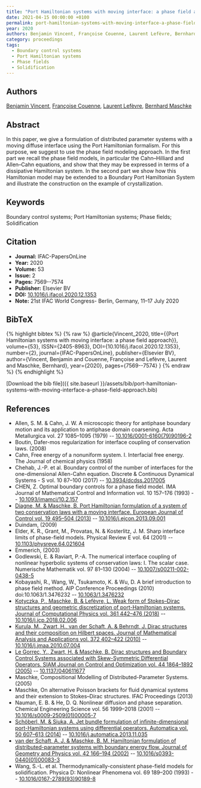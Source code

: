 ```yaml
---
title: "Port Hamiltonian systems with moving interface: a phase field approach"
date: 2021-04-15 00:00:00 +0100
permalink: port-hamiltonian-systems-with-moving-interface-a-phase-field-approach
year: 2020
authors: Benjamin Vincent, Françoise Couenne, Laurent Lefèvre, Bernhard Maschke
category: proceedings
tags:
  - Boundary control systems
  - Port Hamiltonian systems
  - Phase fields
  - Solidification
---
```

 
## Authors
[Benjamin Vincent](authors/benjamin-vincent), [Françoise Couenne](authors/francoise-couenne), [Laurent Lefèvre](authors/laurent-lefevre), [Bernhard Maschke](authors/bernhard-maschke)
 
## Abstract
In this paper, we give a formulation of distributed parameter systems with a moving diffuse interface using the Port Hamiltonian formalism. For this purpose, we suggest to use the phase field modeling approach. In the first part we recall the phase field models, in particular the Cahn–Hilliard and Allen–Cahn equations, and show that they may be expressed in terms of a dissipative Hamiltonian system. In the second part we show how this Hamiltonian model may be extended to a Boundary Port Hamiltonian System and illustrate the construction on the example of crystallization.
 
## Keywords
Boundary control systems; Port Hamiltonian systems; Phase fields; Solidification
 
## Citation
- **Journal:** IFAC-PapersOnLine
- **Year:** 2020
- **Volume:** 53
- **Issue:** 2
- **Pages:** 7569--7574
- **Publisher:** Elsevier BV
- **DOI:** [10.1016/j.ifacol.2020.12.1353](https://doi.org/10.1016/j.ifacol.2020.12.1353)
- **Note:** 21st IFAC World Congress- Berlin, Germany, 11–17 July 2020
 
## BibTeX
{% highlight bibtex %}
{% raw %}
@article{Vincent_2020,
  title={{Port Hamiltonian systems with moving interface: a phase field approach}},
  volume={53},
  ISSN={2405-8963},
  DOI={10.1016/j.ifacol.2020.12.1353},
  number={2},
  journal={IFAC-PapersOnLine},
  publisher={Elsevier BV},
  author={Vincent, Benjamin and Couenne, Françoise and Lefèvre, Laurent and Maschke, Bernhard},
  year={2020},
  pages={7569--7574}
}
{% endraw %}
{% endhighlight %}
 
[Download the bib file]({{ site.baseurl }}/assets/bib/port-hamiltonian-systems-with-moving-interface-a-phase-field-approach.bib)
 
## References
- Allen, S. M. & Cahn, J. W. A microscopic theory for antiphase boundary motion and its application to antiphase domain coarsening. Acta Metallurgica vol. 27 1085–1095 (1979) -- [10.1016/0001-6160(79)90196-2](https://doi.org/10.1016/0001-6160(79)90196-2)
- Boutin, Dafer-mos regularization for interface coupling of conservation laws. (2008)
- Cahn, Free energy of a nonuniform system. I. Interfacial free energy. The Journal of chemical physics (1958)
- Chehab, J.-P. et al. Boundary control of the number of interfaces for the one-dimensional Allen-Cahn equation. Discrete &amp; Continuous Dynamical Systems - S vol. 10 87–100 (2017) -- [10.3934/dcdss.2017005](https://doi.org/10.3934/dcdss.2017005)
- CHEN, Z. Optimal boundary controls for a phase field model. IMA Journal of Mathematical Control and Information vol. 10 157–176 (1993) -- [10.1093/imamci/10.2.157](https://doi.org/10.1093/imamci/10.2.157)
- [Diagne, M. & Maschke, B. Port Hamiltonian formulation of a system of two conservation laws with a moving interface. European Journal of Control vol. 19 495–504 (2013)](port-hamiltonian-formulation-of-a-system-of-two-conservation-laws-with-a-moving-interface) -- [10.1016/j.ejcon.2013.09.001](https://doi.org/10.1016/j.ejcon.2013.09.001)
- Duindam, (2009)
- Elder, K. R., Grant, M., Provatas, N. & Kosterlitz, J. M. Sharp interface limits of phase-field models. Physical Review E vol. 64 (2001) -- [10.1103/physreve.64.021604](https://doi.org/10.1103/physreve.64.021604)
- Emmerich, (2003)
- Godlewski, E. & Raviart, P.-A. The numerical interface coupling of nonlinear hyperbolic systems of conservation laws: I. The scalar case. Numerische Mathematik vol. 97 81–130 (2004) -- [10.1007/s00211-002-0438-5](https://doi.org/10.1007/s00211-002-0438-5)
- Kobayashi, R., Wang, W., Tsukamoto, K. & Wu, D. A brief introduction to phase field method. AIP Conference Proceedings (2010) doi:10.1063/1.3476232 -- [10.1063/1.3476232](https://doi.org/10.1063/1.3476232)
- [Kotyczka, P., Maschke, B. & Lefèvre, L. Weak form of Stokes–Dirac structures and geometric discretization of port-Hamiltonian systems. Journal of Computational Physics vol. 361 442–476 (2018)](weak-form-of-stokes-dirac-structures-and-geometric-discretization-of-port-hamiltonian-systems) -- [10.1016/j.jcp.2018.02.006](https://doi.org/10.1016/j.jcp.2018.02.006)
- [Kurula, M., Zwart, H., van der Schaft, A. & Behrndt, J. Dirac structures and their composition on Hilbert spaces. Journal of Mathematical Analysis and Applications vol. 372 402–422 (2010)](dirac-structures-and-their-composition-on-hilbert-spaces) -- [10.1016/j.jmaa.2010.07.004](https://doi.org/10.1016/j.jmaa.2010.07.004)
- [Le Gorrec, Y., Zwart, H. & Maschke, B. Dirac structures and Boundary Control Systems associated with Skew-Symmetric Differential Operators. SIAM Journal on Control and Optimization vol. 44 1864–1892 (2005)](dirac-structures-and-boundary-control-systems-associated-with-skew-symmetric-differential-operators) -- [10.1137/040611677](https://doi.org/10.1137/040611677)
- Maschke, Compositional Modelling of Distributed-Parameter Systems. (2005)
- Maschke, On alternative Poisson brackets for fluid dynamical systems and their extension to Stokes–Dirac structures. IFAC Proceedings (2013)
- Nauman, E. B. & He, D. Q. Nonlinear diffusion and phase separation. Chemical Engineering Science vol. 56 1999–2018 (2001) -- [10.1016/s0009-2509(01)00005-7](https://doi.org/10.1016/s0009-2509(01)00005-7)
- [Schöberl, M. & Siuka, A. Jet bundle formulation of infinite-dimensional port-Hamiltonian systems using differential operators. Automatica vol. 50 607–613 (2014)](jet-bundle-formulation-of-infinite-dimensional-port-hamiltonian-systems-using-differential-operators) -- [10.1016/j.automatica.2013.11.035](https://doi.org/10.1016/j.automatica.2013.11.035)
- [van der Schaft, A. J. & Maschke, B. M. Hamiltonian formulation of distributed-parameter systems with boundary energy flow. Journal of Geometry and Physics vol. 42 166–194 (2002)](hamiltonian-formulation-of-distributed-parameter-systems-with-boundary-energy-flow) -- [10.1016/s0393-0440(01)00083-3](https://doi.org/10.1016/s0393-0440(01)00083-3)
- Wang, S.-L. et al. Thermodynamically-consistent phase-field models for solidification. Physica D: Nonlinear Phenomena vol. 69 189–200 (1993) -- [10.1016/0167-2789(93)90189-8](https://doi.org/10.1016/0167-2789(93)90189-8)

